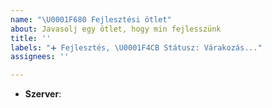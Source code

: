 ```yaml
---
name: "\U0001F680 Fejlesztési ötlet"
about: Javasolj egy ötlet, hogy min fejlesszünk
title: ''
labels: "➕ Fejlesztés, \U0001F4CB Státusz: Várakozás..."
assignees: ''

---
```


<!-- Melyik szerverrel kapcsolatos az ötlet? pl.: Survival -->
* **Szerver**:
